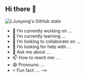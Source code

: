 ## Hi there 👋
![LJunyong's GitHub stats](https://github-readme-stats.vercel.app/api?username=LJunyong&show_icons=true&theme=dracula)
- 🔭 I’m currently working on ...
- 🌱 I’m currently learning ...
- 👯 I’m looking to collaborate on ...
- 🤔 I’m looking for help with ...
- 💬 Ask me about ...
- 📫 How to reach me: ...
- 😄 Pronouns: ...
- ⚡ Fun fact: ...
-->
